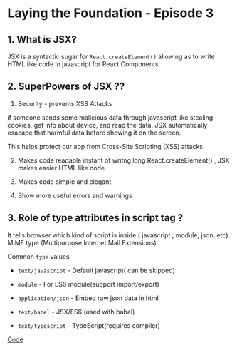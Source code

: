 # Laying the Foundation - Episode 3

## 1. What is JSX?
JSX is a syntactic sugar for `React.createElement()` allowing as to write  HTML like code in javascript for React Components.


## 2. SuperPowers of JSX ?? 

1. Security - prevents XSS Attacks

if someone sends some malicious data through javascript like stealing cookies, get info about device, and read the data. JSX automatically esacape that harmful data before showing it on the screen.

This helps protect our app from Cross-Site Scripting (XSS) attacks.

2. Makes code readable 
instant of writng long React.createElement() , JSX makes easier HTML like code.

3. Makes code simple and elegant

4. Show more useful errors and warnings

## 3. Role of type attributes in script tag ? 

It tells browser which kind of script is inside ( javascript , module, json, etc).
 MIME type (Multipurpose Internet Mail Extensions)

Common `type` values
- `text/javascript` - Default javascript( can be skipped)

- `module` - For ES6 module(support import/export)

- `application/json` - Embed raw json data in html

- `text/babel` - JSX/ES6 (used with babel)

- `text/typescript` - TypeScript(requires compiler)

[Code](../coding/App.js)
